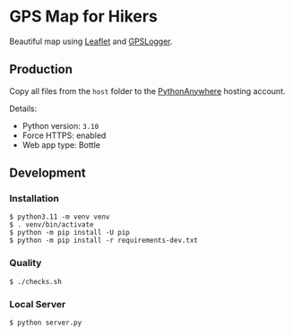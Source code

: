 # GPS Map for Hikers

Beautiful map using [Leaflet](https://leafletjs.com/) and [GPSLogger](https://github.com/mendhak/gpslogger).

## Production

Copy all files from the `host` folder to the [PythonAnywhere](https://www.pythonanywhere.com) hosting account.

Details:
- Python version: `3.10`
- Force HTTPS: enabled
- Web app type: Bottle

## Development

### Installation

```console
$ python3.11 -m venv venv
$ . venv/bin/activate
$ python -m pip install -U pip
$ python -m pip install -r requirements-dev.txt
```

### Quality

```console
$ ./checks.sh
```

### Local Server

```console
$ python server.py
```
